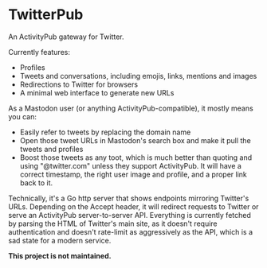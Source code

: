 # TwitterPub

An ActivityPub gateway for Twitter.

Currently features:

- Profiles
- Tweets and conversations, including emojis, links, mentions and images
- Redirections to Twitter for browsers
- A minimal web interface to generate new URLs

As a Mastodon user (or anything ActivityPub-compatible), it mostly means you can:

- Easily refer to tweets by replacing the domain name
- Open those tweet URLs in Mastodon's search box and make it pull the tweets and profiles
- Boost those tweets as any toot, which is much better than quoting and using "@twitter.com" unless they support ActivityPub.
  It will have a correct timestamp, the right user image and profile, and a proper link back to it.


Technically, it's a Go http server that shows endpoints mirroring Twitter's URLs.
Depending on the Accept header, it will redirect requests to Twitter or
serve an ActivityPub server-to-server API.
Everything is currently fetched by parsing the HTML of Twitter's main site,
as it doesn't require authentication and doesn't rate-limit as aggressively
as the API, which is a sad state for a modern service.

**This project is not maintained.**
